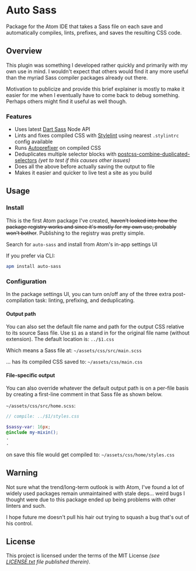 # Auto Sass

Package for the Atom IDE that takes a Sass file on each save and automatically compiles, lints, prefixes, and saves the resulting CSS code.

## Overview

This plugin was something I developed rather quickly and primarily with my own use in mind. I wouldn't expect that others would find it any more useful than the myriad Sass compiler packages already out there.

Motivation to publicize and provide this brief explainer is mostly to make it easier for me when I eventually have to come back to debug something. Perhaps others might find it useful as well though.

### Features
 - Uses latest [Dart Sass](https://github.com/sass/dart-sass) Node API
 - Lints and fixes compiled CSS with [Stylelint](https://github.com/stylelint/stylelint) using nearest `.stylintrc` config available
 - Runs [Autoprefixer](https://github.com/postcss/autoprefixer) on compiled CSS
 - Deduplicates multiple selector blocks with [postcss-combine-duplicated-selectors](https://github.com/ChristianMurphy/postcss-combine-duplicated-selectors) _(yet to test if this causes other issues)_
 - Does all the above before actually saving the output to file
 - Makes it easier and quicker to live test a site as you build

## Usage

### Install

This is the first Atom package I've created, ~~haven't looked into how the package registry works and since it's mostly for my own use, probably won't bother~~. Publishing to the registry was pretty simple.

Search for `auto-sass` and install from Atom's in-app settings UI

If you prefer via CLI:
```bash
apm install auto-sass
```

### Configuration

In the package settings UI, you can turn on/off any of the three extra post-compilation task: linting, prefixing, and deduplicating.

#### Output path
You can also set the default file name and path for the output CSS relative to its source Sass file. Use `$1` as a stand in for the original file name (without extension). The default location is: `../$1.css`

Which means a Sass file at: `~/assets/css/src/main.scss`

... has its compiled CSS saved to: `~/assets/css/main.css`

#### File-specific output
You can also override whatever the default output path is on a per-file basis by creating a first-line comment in that Sass file as shown below.

`~/assets/css/src/home.scss`:
```scss
// compile: ../$1/styles.css

$sassy-var: 16px;
@include my-mixin();
.
.
```
on save this file would get compiled to: `~/assets/css/home/styles.css`

## Warning

Not sure what the trend/long-term outlook is with Atom, I've found a lot of widely used packages remain unmaintained with stale deps... weird bugs I thought were due to this package ended up being problems with other linters and such.

I hope future me doesn't pull his hair out trying to squash a bug that's out of his control.

## License

This project is licensed under the terms of the MIT License _(see [LICENSE.txt](https://github.com/nlydv/auto-sass/blob/master/LICENSE.txt) file published therein)_.
